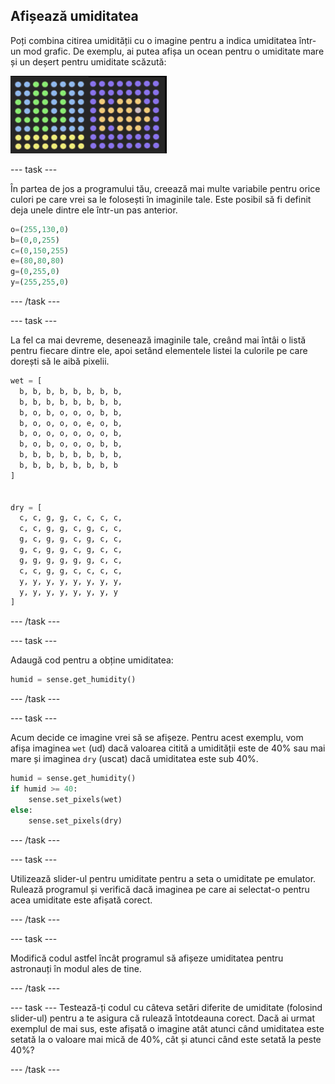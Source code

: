 ## Afișează umiditatea

Poți combina citirea umidității cu o imagine pentru a indica umiditatea într-un mod grafic. De exemplu, ai putea afișa un ocean pentru o umiditate mare și un deșert pentru umiditate scăzută:

![Umed și uscat](images/wet-dry.png)

--- task ---

În partea de jos a programului tău, creează mai multe variabile pentru orice culori pe care vrei sa le folosești în imaginile tale. Este posibil să fi definit deja unele dintre ele într-un pas anterior.

```python
o=(255,130,0)
b=(0,0,255)
c=(0,150,255)
e=(80,80,80)
g=(0,255,0)
y=(255,255,0)
```

--- /task ---

--- task ---

La fel ca mai devreme, desenează imaginile tale, creând mai întâi o listă pentru fiecare dintre ele, apoi setând elementele listei la culorile pe care dorești să le aibă pixelii.

```python
wet = [
  b, b, b, b, b, b, b, b,
  b, b, b, b, b, b, b, b,
  b, o, b, o, o, o, b, b,
  b, o, o, o, o, e, o, b,
  b, o, o, o, o, o, o, b,
  b, o, b, o, o, o, b, b,
  b, b, b, b, b, b, b, b,
  b, b, b, b, b, b, b, b
]


dry = [
  c, c, g, g, c, c, c, c,
  c, c, g, g, c, g, c, c,
  g, c, g, g, c, g, c, c,
  g, c, g, g, c, g, c, c,
  g, g, g, g, g, g, c, c,
  c, c, g, g, c, c, c, c,
  y, y, y, y, y, y, y, y,
  y, y, y, y, y, y, y, y
]
```

--- /task ---

--- task ---

Adaugă cod pentru a obține umiditatea:

```python
humid = sense.get_humidity()
```

--- /task ---

--- task ---

Acum decide ce imagine vrei să se afișeze. Pentru acest exemplu, vom afișa imaginea `wet` (ud) dacă valoarea citită a umidității este de 40% sau mai mare și imaginea `dry` (uscat) dacă umiditatea este sub 40%.

```python
humid = sense.get_humidity()
if humid >= 40:
    sense.set_pixels(wet)
else:
    sense.set_pixels(dry)
```

--- /task ---

--- task ---

Utilizează slider-ul pentru umiditate pentru a seta o umiditate pe emulator. Rulează programul și verifică dacă imaginea pe care ai selectat-o pentru acea umiditate este afișată corect.

--- /task ---

--- task ---

Modifică codul astfel încât programul să afișeze umiditatea pentru astronauți în modul ales de tine.

--- /task ---

--- task --- Testează-ți codul cu câteva setări diferite de umiditate (folosind slider-ul) pentru a te asigura că rulează întotdeauna corect. Dacă ai urmat exemplul de mai sus, este afișată o imagine atât atunci când umiditatea este setată la o valoare mai mică de 40%, cât și atunci când este setată la peste 40%?

--- /task ---
